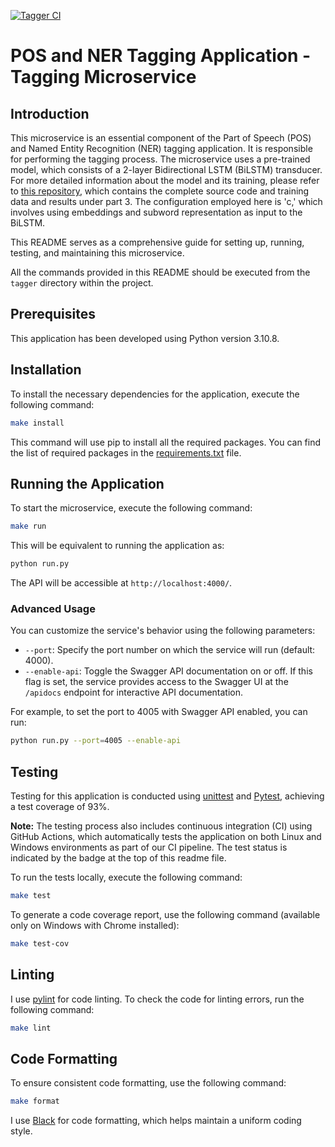 [![Tagger CI](https://github.com/mhornstein/DK-NLP/actions/workflows/tagger-CI.yml/badge.svg)](https://github.com/mhornstein/DK-NLP/actions/workflows/tagger-CI.yml)

# POS and NER Tagging Application - Tagging Microservice

## Introduction

This microservice is an essential component of the Part of Speech (POS) and Named Entity Recognition (NER) tagging application. It is responsible for performing the tagging process. The microservice uses a pre-trained model, which consists of a 2-layer Bidirectional LSTM (BiLSTM) transducer. For more detailed information about the model and its training, please refer to [this repository](https://github.com/mhornstein/DLTS-3), which contains the complete source code and training data and results under part 3. The configuration employed here is 'c,' which involves using embeddings and subword representation as input to the BiLSTM.

This README serves as a comprehensive guide for setting up, running, testing, and maintaining this microservice.

All the commands provided in this README should be executed from the `tagger` directory within the project.

## Prerequisites

This application has been developed using Python version 3.10.8.

## Installation

To install the necessary dependencies for the application, execute the following command:

```bash
make install
```

This command will use pip to install all the required packages. You can find the list of required packages in the [requirements.txt](https://github.com/mhornstein/DK-NLP/blob/main/tagger/requirements.txt) file.

## Running the Application

To start the microservice, execute the following command:

```bash
make run
```

This will be equivalent to running the application as:

```bash
python run.py
```

The API will be accessible at `http://localhost:4000/`.

### Advanced Usage

You can customize the service's behavior using the following parameters:

- `--port`: Specify the port number on which the service will run (default: 4000).
- `--enable-api`: Toggle the Swagger API documentation on or off. If this flag is set, the service provides access to the Swagger UI at the `/apidocs` endpoint for interactive API documentation.

For example, to set the port to 4005 with Swagger API enabled, you can run:

```bash
python run.py --port=4005 --enable-api
```

## Testing

Testing for this application is conducted using [unittest](https://docs.python.org/3/library/unittest.html) and [Pytest](https://docs.pytest.org/en/7.4.x/), achieving a test coverage of 93%.

**Note:** The testing process also includes continuous integration (CI) using GitHub Actions, which automatically tests the application on both Linux and Windows environments as part of our CI pipeline. The test status is indicated by the badge at the top of this readme file.

To run the tests locally, execute the following command:

```bash
make test
```

To generate a code coverage report, use the following command (available only on Windows with Chrome installed):

```bash
make test-cov
```

## Linting

I use [pylint](https://pypi.org/project/pylint/) for code linting. To check the code for linting errors, run the following command:

```bash
make lint
```

## Code Formatting

To ensure consistent code formatting, use the following command:

```bash
make format
```

I use [Black](https://pypi.org/project/black/) for code formatting, which helps maintain a uniform coding style.
